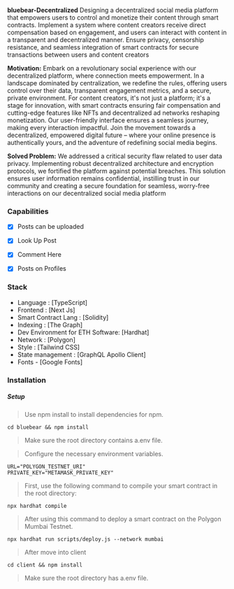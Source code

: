 **bluebear-Decentralized**
Designing a decentralized social media platform that empowers users to control and monetize their content through smart contracts. Implement a system where content creators receive direct compensation based on engagement, and users can interact with content in a transparent and decentralized manner. Ensure privacy, censorship resistance, and seamless integration of smart contracts for secure transactions between users and content creators



**Motivation:**
Embark on a revolutionary social experience with our decentralized platform, where connection meets empowerment. In a landscape dominated by centralization, we redefine the rules, offering users control over their data, transparent engagement metrics, and a secure, private environment. For content creators, it's not just a platform; it's a stage for innovation, with smart contracts ensuring fair compensation and cutting-edge features like NFTs and decentralized ad networks reshaping monetization. Our user-friendly interface ensures a seamless journey, making every interaction impactful. Join the movement towards a decentralized, empowered digital future – where your online presence is authentically yours, and the adventure of redefining social media begins.



**Solved Problem:**
We addressed a critical security flaw related to user data privacy. Implementing robust decentralized architecture and encryption protocols, we fortified the platform against potential breaches. This solution ensures user information remains confidential, instilling trust in our community and creating a secure foundation for seamless, worry-free interactions on our decentralized social media platform





### Capabilities

- [x] Posts can be uploaded
- [x] Look Up Post
- [x] Comment Here 
- [x] Posts on Profiles




### Stack

- Language : [TypeScript]
- Frontend : [Next Js]
- Smart Contract Lang : [Solidity]
- Indexing :  [The Graph]
- Dev Environment for ETH Software: [Hardhat]
- Network : [Polygon]
- Style : [Tailwind CSS]
- State management : [GraphQL Apollo Client]
- Fonts - [Google Fonts]




### Installation




##### Setup

> Use npm install to install dependencies for npm.

```shell
cd bluebear && npm install
```

> Make sure the root directory contains a.env file.

> Configure the necessary environment variables.

```
URL="POLYGON_TESTNET_URI"
PRIVATE_KEY="METAMASK_PRIVATE_KEY"
```

> First, use the following command to compile your smart contract in the root directory:
```shell
npx hardhat compile
```

> After using this command to deploy a smart contract on the Polygon Mumbai Testnet.

```shell
npx hardhat run scripts/deploy.js --network mumbai
```

> After move into client

```shell
cd client && npm install
```

> Make sure the root directory has a.env file.
